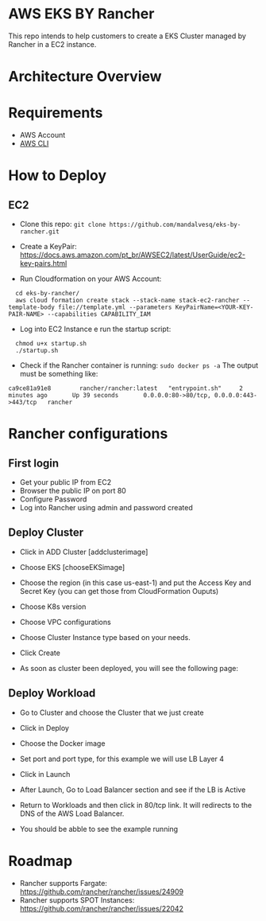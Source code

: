 # AWS EKS BY Rancher

This repo intends to help customers to create a EKS Cluster managed by Rancher in a EC2 instance.

# Architecture Overview

# Requirements

- AWS Account 
- [AWS CLI](https://docs.aws.amazon.com/pt_br/cli/latest/userguide/cli-chap-install.html)

# How to Deploy

## EC2

- Clone this repo: 
` git clone https://github.com/mandalvesq/eks-by-rancher.git `

- Create a KeyPair: https://docs.aws.amazon.com/pt_br/AWSEC2/latest/UserGuide/ec2-key-pairs.html

- Run Cloudformation on your AWS Account: 

``` 
  cd eks-by-rancher/
  aws cloud formation create stack --stack-name stack-ec2-rancher --template-body file://template.yml --parameters KeyPairName=<YOUR-KEY-PAIR-NAME> --capabilities CAPABILITY_IAM
```

- Log into EC2 Instance e run the startup script:

```
  chmod u+x startup.sh
  ./startup.sh
```

- Check if the Rancher container is running: `sudo docker ps -a`
The output must be something like: 

`ca9ce81a91e8        rancher/rancher:latest   "entrypoint.sh"     2 minutes ago       Up 39 seconds       0.0.0.0:80->80/tcp, 0.0.0.0:443->443/tcp   rancher`

# Rancher configurations 

## First login 
- Get your public IP from EC2 
- Browser the public IP on port 80
- Configure Password 
- Log into Rancher using admin and password created

## Deploy Cluster 

- Click in ADD Cluster 
[addclusterimage]

- Choose EKS
[chooseEKSimage]

- Choose the region (in this case us-east-1) and put the Access Key and Secret Key (you can get those from CloudFormation Ouputs)

- Choose K8s version

- Choose VPC configurations

- Choose Cluster Instance type based on your needs.

- Click Create

- As soon as cluster been deployed, you will see the following page:

## Deploy Workload

- Go to Cluster and choose the Cluster that we just create

- Click in Deploy

- Choose the Docker image

- Set port and port type, for this example we will use LB Layer 4

- Click in Launch

- After Launch, Go to Load Balancer section and see if the LB is Active

- Return to Workloads and then click in 80/tcp link. It will redirects to the DNS of the AWS Load Balancer.

- You should be abble to see the example running


# Roadmap 

- Rancher supports Fargate: https://github.com/rancher/rancher/issues/24909
- Rancher supports SPOT Instances: https://github.com/rancher/rancher/issues/22042




